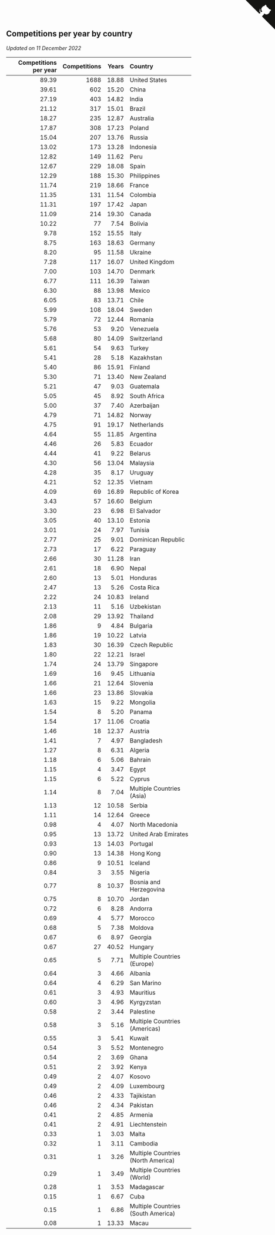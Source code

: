 ## Competitions per year by country

*Updated on 11 December 2022*

| Competitions per year | Competitions | Years | Country |
| ---: | ---: | ---: | :--- |
| 89.39 | 1688 | 18.88 | United States |
| 39.61 | 602 | 15.20 | China |
| 27.19 | 403 | 14.82 | India |
| 21.12 | 317 | 15.01 | Brazil |
| 18.27 | 235 | 12.87 | Australia |
| 17.87 | 308 | 17.23 | Poland |
| 15.04 | 207 | 13.76 | Russia |
| 13.02 | 173 | 13.28 | Indonesia |
| 12.82 | 149 | 11.62 | Peru |
| 12.67 | 229 | 18.08 | Spain |
| 12.29 | 188 | 15.30 | Philippines |
| 11.74 | 219 | 18.66 | France |
| 11.35 | 131 | 11.54 | Colombia |
| 11.31 | 197 | 17.42 | Japan |
| 11.09 | 214 | 19.30 | Canada |
| 10.22 | 77 | 7.54 | Bolivia |
| 9.78 | 152 | 15.55 | Italy |
| 8.75 | 163 | 18.63 | Germany |
| 8.20 | 95 | 11.58 | Ukraine |
| 7.28 | 117 | 16.07 | United Kingdom |
| 7.00 | 103 | 14.70 | Denmark |
| 6.77 | 111 | 16.39 | Taiwan |
| 6.30 | 88 | 13.98 | Mexico |
| 6.05 | 83 | 13.71 | Chile |
| 5.99 | 108 | 18.04 | Sweden |
| 5.79 | 72 | 12.44 | Romania |
| 5.76 | 53 | 9.20 | Venezuela |
| 5.68 | 80 | 14.09 | Switzerland |
| 5.61 | 54 | 9.63 | Turkey |
| 5.41 | 28 | 5.18 | Kazakhstan |
| 5.40 | 86 | 15.91 | Finland |
| 5.30 | 71 | 13.40 | New Zealand |
| 5.21 | 47 | 9.03 | Guatemala |
| 5.05 | 45 | 8.92 | South Africa |
| 5.00 | 37 | 7.40 | Azerbaijan |
| 4.79 | 71 | 14.82 | Norway |
| 4.75 | 91 | 19.17 | Netherlands |
| 4.64 | 55 | 11.85 | Argentina |
| 4.46 | 26 | 5.83 | Ecuador |
| 4.44 | 41 | 9.22 | Belarus |
| 4.30 | 56 | 13.04 | Malaysia |
| 4.28 | 35 | 8.17 | Uruguay |
| 4.21 | 52 | 12.35 | Vietnam |
| 4.09 | 69 | 16.89 | Republic of Korea |
| 3.43 | 57 | 16.60 | Belgium |
| 3.30 | 23 | 6.98 | El Salvador |
| 3.05 | 40 | 13.10 | Estonia |
| 3.01 | 24 | 7.97 | Tunisia |
| 2.77 | 25 | 9.01 | Dominican Republic |
| 2.73 | 17 | 6.22 | Paraguay |
| 2.66 | 30 | 11.28 | Iran |
| 2.61 | 18 | 6.90 | Nepal |
| 2.60 | 13 | 5.01 | Honduras |
| 2.47 | 13 | 5.26 | Costa Rica |
| 2.22 | 24 | 10.83 | Ireland |
| 2.13 | 11 | 5.16 | Uzbekistan |
| 2.08 | 29 | 13.92 | Thailand |
| 1.86 | 9 | 4.84 | Bulgaria |
| 1.86 | 19 | 10.22 | Latvia |
| 1.83 | 30 | 16.39 | Czech Republic |
| 1.80 | 22 | 12.21 | Israel |
| 1.74 | 24 | 13.79 | Singapore |
| 1.69 | 16 | 9.45 | Lithuania |
| 1.66 | 21 | 12.64 | Slovenia |
| 1.66 | 23 | 13.86 | Slovakia |
| 1.63 | 15 | 9.22 | Mongolia |
| 1.54 | 8 | 5.20 | Panama |
| 1.54 | 17 | 11.06 | Croatia |
| 1.46 | 18 | 12.37 | Austria |
| 1.41 | 7 | 4.97 | Bangladesh |
| 1.27 | 8 | 6.31 | Algeria |
| 1.18 | 6 | 5.06 | Bahrain |
| 1.15 | 4 | 3.47 | Egypt |
| 1.15 | 6 | 5.22 | Cyprus |
| 1.14 | 8 | 7.04 | Multiple Countries (Asia) |
| 1.13 | 12 | 10.58 | Serbia |
| 1.11 | 14 | 12.64 | Greece |
| 0.98 | 4 | 4.07 | North Macedonia |
| 0.95 | 13 | 13.72 | United Arab Emirates |
| 0.93 | 13 | 14.03 | Portugal |
| 0.90 | 13 | 14.38 | Hong Kong |
| 0.86 | 9 | 10.51 | Iceland |
| 0.84 | 3 | 3.55 | Nigeria |
| 0.77 | 8 | 10.37 | Bosnia and Herzegovina |
| 0.75 | 8 | 10.70 | Jordan |
| 0.72 | 6 | 8.28 | Andorra |
| 0.69 | 4 | 5.77 | Morocco |
| 0.68 | 5 | 7.38 | Moldova |
| 0.67 | 6 | 8.97 | Georgia |
| 0.67 | 27 | 40.52 | Hungary |
| 0.65 | 5 | 7.71 | Multiple Countries (Europe) |
| 0.64 | 3 | 4.66 | Albania |
| 0.64 | 4 | 6.29 | San Marino |
| 0.61 | 3 | 4.93 | Mauritius |
| 0.60 | 3 | 4.96 | Kyrgyzstan |
| 0.58 | 2 | 3.44 | Palestine |
| 0.58 | 3 | 5.16 | Multiple Countries (Americas) |
| 0.55 | 3 | 5.41 | Kuwait |
| 0.54 | 3 | 5.52 | Montenegro |
| 0.54 | 2 | 3.69 | Ghana |
| 0.51 | 2 | 3.92 | Kenya |
| 0.49 | 2 | 4.07 | Kosovo |
| 0.49 | 2 | 4.09 | Luxembourg |
| 0.46 | 2 | 4.33 | Tajikistan |
| 0.46 | 2 | 4.34 | Pakistan |
| 0.41 | 2 | 4.85 | Armenia |
| 0.41 | 2 | 4.91 | Liechtenstein |
| 0.33 | 1 | 3.03 | Malta |
| 0.32 | 1 | 3.11 | Cambodia |
| 0.31 | 1 | 3.26 | Multiple Countries (North America) |
| 0.29 | 1 | 3.49 | Multiple Countries (World) |
| 0.28 | 1 | 3.53 | Madagascar |
| 0.15 | 1 | 6.67 | Cuba |
| 0.15 | 1 | 6.86 | Multiple Countries (South America) |
| 0.08 | 1 | 13.33 | Macau |


<a href="https://github.com/JustinTimeCuber/wca_statistics" class="github-corner" aria-label="View source on Github"><svg width="80" height="80" viewBox="0 0 250 250" style="fill:#151513; color:#fff; position: absolute; top: 0; border: 0; right: 0;" aria-hidden="true"><path d="M0,0 L115,115 L130,115 L142,142 L250,250 L250,0 Z"></path><path d="M128.3,109.0 C113.8,99.7 119.0,89.6 119.0,89.6 C122.0,82.7 120.5,78.6 120.5,78.6 C119.2,72.0 123.4,76.3 123.4,76.3 C127.3,80.9 125.5,87.3 125.5,87.3 C122.9,97.6 130.6,101.9 134.4,103.2" fill="currentColor" style="transform-origin: 130px 106px;" class="octo-arm"></path><path d="M115.0,115.0 C114.9,115.1 118.7,116.5 119.8,115.4 L133.7,101.6 C136.9,99.2 139.9,98.4 142.2,98.6 C133.8,88.0 127.5,74.4 143.8,58.0 C148.5,53.4 154.0,51.2 159.7,51.0 C160.3,49.4 163.2,43.6 171.4,40.1 C171.4,40.1 176.1,42.5 178.8,56.2 C183.1,58.6 187.2,61.8 190.9,65.4 C194.5,69.0 197.7,73.2 200.1,77.6 C213.8,80.2 216.3,84.9 216.3,84.9 C212.7,93.1 206.9,96.0 205.4,96.6 C205.1,102.4 203.0,107.8 198.3,112.5 C181.9,128.9 168.3,122.5 157.7,114.1 C157.9,116.9 156.7,120.9 152.7,124.9 L141.0,136.5 C139.8,137.7 141.6,141.9 141.8,141.8 Z" fill="currentColor" class="octo-body"></path></svg></a><style>.github-corner:hover .octo-arm{animation:octocat-wave 560ms ease-in-out}@keyframes octocat-wave{0%,100%{transform:rotate(0)}20%,60%{transform:rotate(-25deg)}40%,80%{transform:rotate(10deg)}}@media (max-width:500px){.github-corner:hover .octo-arm{animation:none}.github-corner .octo-arm{animation:octocat-wave 560ms ease-in-out}}</style>
